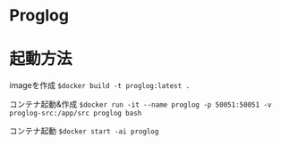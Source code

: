 # Proglog

# 起動方法
imageを作成
`$docker build -t proglog:latest .`

コンテナ起動&作成
`$docker run -it --name proglog -p 50051:50051 -v proglog-src:/app/src proglog bash`

コンテナ起動
`$docker start -ai proglog`
